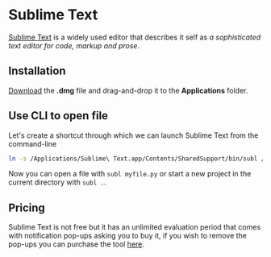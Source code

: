 # Sublime Text

[Sublime Text](http://www.sublimetext.com/) is a widely used editor that describes it self as _a sophisticated text editor for code, markup and prose_.

## Installation

[Download](http://www.sublimetext.com/) the **.dmg** file and drag-and-drop it to the **Applications** folder.

## Use CLI to open file

Let's create a shortcut through which we can launch Sublime Text from the command-line

```bash
ln -s /Applications/Sublime\ Text.app/Contents/SharedSupport/bin/subl /usr/local/bin/subl
```

Now you can open a file with `subl myfile.py` or start a new project in the current directory with `subl .`.

## Pricing

Sublime Text is not free but it has an unlimited evaluation period that comes with notification pop-ups asking you to buy it, if you wish to remove the pop-ups you can purchase the tool [here](http://www.sublimetext.com/buy).

